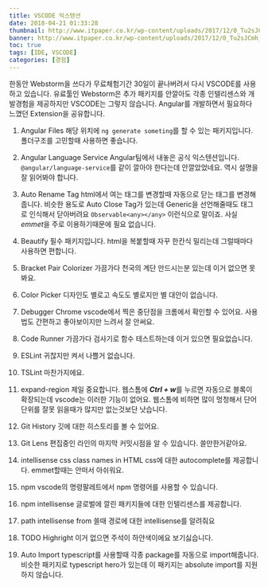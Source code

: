 ```yaml
---
title: VSCODE 익스텐션
date: 2018-04-21 01:33:28
thumbnail: http://www.itpaper.co.kr/wp-content/uploads/2017/12/0_Tu2sJCmh_CaSOD17.png
banner: http://www.itpaper.co.kr/wp-content/uploads/2017/12/0_Tu2sJCmh_CaSOD17.png
toc: true
tags: [IDE, VSCODE]
categories: [경험]
---
```


한동안 Webstorm을 쓰다가 무료체험기간 30일이 끝나버려서 다시 VSCODE를 사용하고 있습니다. 유료툴인 Webstorm은 추가 패키지를 안깔아도 각종 인텔리센스와 개발경험을 제공하지만 VSCODE는 그렇지 않습니다. Angular를 개발하면서 필요하다 느꼈던 Extension을 공유합니다.

<!-- more -->

1. Angular Files
해당 위치에 `ng generate someting`를 할 수 있는 패키지입니다.
폴더구조를 고민할때 사용하면 좋습니다.

2. Angular Language Service 
Angular팀에서 내놓은 공식 익스텐션입니다.
`@angular/language-service`를 같이 깔아야 한다는데 안깔았었네요.
역시 설명을 잘 읽어봐야 합니다.

3. Auto Rename Tag
html에서 여는 태그를 변경할때 자동으로 닫는 태그를 변경해줍니다.
비슷한 용도로 Auto Close Tag가 있는데 Generic을 선언해줄때도 태그로 인식해서 닫아버려요
`Observable<any></any>` 이런식으로 말이죠. 사실 *emmet*을 주로 이용하기때문에 필요 없습니다.

4. Beautify
필수 패키지입니다.
html을 복붙할때 자꾸 한칸식 밀리는데 그럴때마다 사용하면 편합니다.

5. Bracket Pair Colorizer
가끔가다 천국의 계단 만드시는분 있는데 이거 없으면 못봐요.

6. Color Picker
디자인도 별로고 속도도 별로지만 별 대안이 없습니다.

7. Debugger Chrome
vscode에서 찍은 중단점을 크롬에서 확인할 수 있어요.
사용법도 간편하고 좋아보이지만 느려서 잘 안써요.

8. Code Runner
가끔가다 검사기로 함수 테스트하는데 이거 있으면 필요없습니다.

9. ESLint
귀찮지만 켜서 나쁠거 없습니다.

10. TSLint
마찬가지에요.

11. expand-region
제일 중요합니다. 웹스톰에 ***Ctrl + w***를 누르면 자동으로 블록이 확장되는데 vscode는 이러한 기능이 없어요.
웹스톰에 비하면 많이 멍청해서 단어 단위를 잘못 읽을때가 많지만 없는것보단 낫습니다.

12. Git History
깃에 대한 히스토리를 볼 수 있어요.

13. Git Lens
편집중인 라인의 마지막 커밋시점을 알 수 있습니다.
쓸만한거같아요.

14. intellisense css class names in HTML
css에 대한 autocomplete를 제공합니다.
emmet할때는 안떠서 아쉬워요.

15. npm
vscode의 명령팔레트에서 npm 명령어를 사용할 수 있습니다.

16. npm intellisense
글로벌에 깔린 패키지들에 대한 인텔리센스를 제공합니다.

17. path intellisense
from 쓸때 경로에 대한 intellisense를 알려줘요

18. TODO Highright
이거 없으면 주석이 하얀색이에요 보기싫습니다.

19. Auto Import
typescript를 사용할때 각종 package를 자동으로 import해줍니다.
비슷한 패키지로 typescript hero가 있는데 이 패키지는 absolute import를 지원하지 않습니다.
<!--stackedit_data:
eyJoaXN0b3J5IjpbNTc0MDQ2OTMxLC0xODUxMzQwNzMsLTM3MD
E1ODMwN119
-->